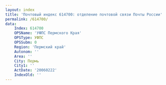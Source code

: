 ```yaml
---
layout: index
title: 'Почтовый индекс 614700: отделение почтовой связи Почты России'
permalink: /614700/
data:
    Index: 614700
    OPSName: 'УФПС Пермского Края'
    OPSType: УФПС
    OPSSubm: 0
    Region: 'Пермский край'
    Autonom: ''
    Area: ''
    City: Пермь
    City1: ''
    ActDate: '20060222'
    IndexOld: ''
---
```

